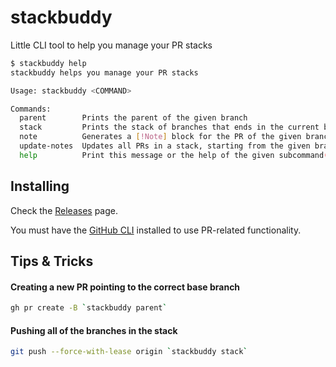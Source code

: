 # stackbuddy
Little CLI tool to help you manage your PR stacks

```bash
$ stackbuddy help
stackbuddy helps you manage your PR stacks

Usage: stackbuddy <COMMAND>

Commands:
  parent        Prints the parent of the given branch
  stack         Prints the stack of branches that ends in the current branch
  note          Generates a [!Note] block for the PR of the given branch
  update-notes  Updates all PRs in a stack, starting from the given branch, with a note. For more information about notes, see stackbuddy note --help
  help          Print this message or the help of the given subcommand(s)
```

## Installing

Check the [Releases](https://github.com/LeoRiether/stackbuddy/releases) page.

You must have the [GitHub CLI](https://cli.github.com/) installed to use PR-related functionality. 

## Tips & Tricks

#### Creating a new PR pointing to the correct base branch
```bash
gh pr create -B `stackbuddy parent`
```

#### Pushing all of the branches in the stack
```bash
git push --force-with-lease origin `stackbuddy stack`
```
